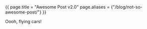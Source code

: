 {{
page.title   = "Awesome Post v2.0"
page.aliases = {"/blog/not-so-awesome-post/"}
}}

Oooh, flying cars!
